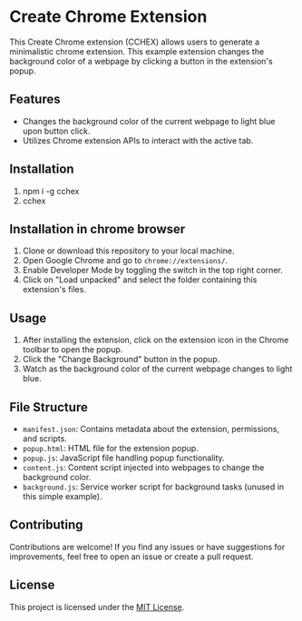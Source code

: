 # Create Chrome Extension

This Create Chrome extension (CCHEX) allows users to generate a minimalistic chrome extension. This example extension changes the background color of a webpage by clicking a button in the extension's popup.

## Features

- Changes the background color of the current webpage to light blue upon button click.
- Utilizes Chrome extension APIs to interact with the active tab.

## Installation

1. npm i -g cchex
2. cchex

## Installation in chrome browser

1. Clone or download this repository to your local machine.
2. Open Google Chrome and go to `chrome://extensions/`.
3. Enable Developer Mode by toggling the switch in the top right corner.
4. Click on "Load unpacked" and select the folder containing this extension's files.

## Usage

1. After installing the extension, click on the extension icon in the Chrome toolbar to open the popup.
2. Click the "Change Background" button in the popup.
3. Watch as the background color of the current webpage changes to light blue.

## File Structure

- `manifest.json`: Contains metadata about the extension, permissions, and scripts.
- `popup.html`: HTML file for the extension popup.
- `popup.js`: JavaScript file handling popup functionality.
- `content.js`: Content script injected into webpages to change the background color.
- `background.js`: Service worker script for background tasks (unused in this simple example).

## Contributing

Contributions are welcome! If you find any issues or have suggestions for improvements, feel free to open an issue or create a pull request.

## License

This project is licensed under the [MIT License](LICENSE).